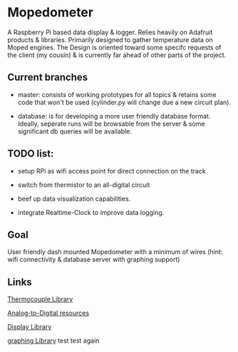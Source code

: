 # Mopedometer

A Raspberry Pi based data display & logger. Relies heavily on Adafruit products & libraries. Primarily designed to gather temperature data on Moped engines. The Design is oriented toward some specifc requests of the client (my cousin) & is currently far ahead of other parts of the project.

## Current branches

* master: consists of working prototypes for all topics & retains some code that won't be used (cylinder.py will change due a new circuit plan).

* database: is for developing a more user friendly database format. Ideally, seperate runs will be browsable from the server & some significant db queries will be available. 

## TODO list:

* setup RPi as wifi access point for direct connection on the track

* switch from thermistor to an all-digital circuit 

* beef up data visualization capabilities.

* integrate Realtime-Clock to improve data logging.

## Goal

User friendly dash mounted Mopedometer with a minimum of wires (hint: wifi connectivity & database server with graphing support)

## Links

[Thermocouple Library](https://learn.adafruit.com/max31855-thermocouple-python-library)

[Analog-to-Digital resources](https://gist.github.com/ladyada/3151375)

[Display Library](https://learn.adafruit.com/rgb-lcd-shield)

[graphing Library](http://matplotlib.org/)
test
test again
